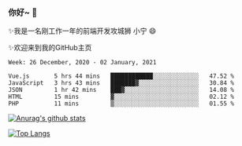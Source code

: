 ### 你好~  👋

✨我是一名刚工作一年的前端开发攻城狮 小宁 😄

✨欢迎来到我的GitHub主页
<!--
**7148505/7148505** is a ✨ _special_ ✨ repository because its `README.md` (this file) appears on your GitHub profile.

Here are some ideas to get you started:

- 🔭 I’m currently working on ...
- 🌱 I’m currently learning ...
- 👯 I’m looking to collaborate on ...
- 🤔 I’m looking for help with ...
- 💬 Ask me about ...
- 📫 How to reach me: ...
- 😄 Pronouns: ...
- ⚡ Fun fact: ...
-->

<!--START_SECTION:waka-->
```text
Week: 26 December, 2020 - 02 January, 2021

Vue.js       5 hrs 44 mins   ████████████░░░░░░░░░░░░░   47.52 % 
JavaScript   3 hrs 43 mins   ███████▓░░░░░░░░░░░░░░░░░   30.84 % 
JSON         1 hr 42 mins    ███▓░░░░░░░░░░░░░░░░░░░░░   14.08 % 
HTML         15 mins         ▓░░░░░░░░░░░░░░░░░░░░░░░░   02.12 % 
PHP          11 mins         ▒░░░░░░░░░░░░░░░░░░░░░░░░   01.55 % 
```
<!--END_SECTION:waka-->

[![Anurag's github stats](https://github-readme-stats.vercel.app/api?username=littleCareless)](https://github.com/anuraghazra/github-readme-stats)

[![Top Langs](https://github-readme-stats.vercel.app/api/top-langs/?username=littleCareless&layout=compact)](https://github.com/anuraghazra/github-readme-stats)

